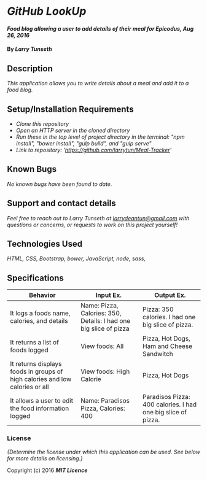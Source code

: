 # _GitHub LookUp_

#### _Food blog allowing a user to add details of their meal for Epicodus, Aug 26, 2016_

#### By _**Larry Tunseth**_

## Description

_This application allows you to write details about a meal and add it to a food blog._

## Setup/Installation Requirements

* _Clone this repository_
* _Open an HTTP server in the cloned directory_
* _Run these in the top level of project directory in the terminal: "npm install", "bower install", "gulp build", and "gulp serve"_
* _Link to repository: 'https://github.com/larrytun/Meal-Tracker'_


## Known Bugs

_No known bugs have been found to date._

## Support and contact details

_Feel free to reach out to Larry Tunseth at larrydeantun@gmail.com with questions or concerns, or requests to work on this project yourself!_

## Technologies Used

_HTML, CSS, Bootstrap, bower, JavaScript, node, sass,_

## Specifications

| Behavior | Input Ex. | Output Ex. |
| --- | --- | --- |
| It logs a foods name, calories, and details | Name: Pizza, Calories: 350, Details: I had one big slice of pizza | Pizza: 350 calories. I had one big slice of pizza. |
| It returns a list of foods logged | View foods: All  | Pizza, Hot Dogs, Ham and Cheese Sandwitch |
| It returns displays foods in groups of high calories and low calories or all | View foods: High Calorie |  Pizza, Hot Dogs |
| It allows a user to edit the food information logged | Name: Paradisos Pizza, Calories: 400 | Paradisos Pizza: 400 calories. I had one big slice of pizza.  |



### License

*{Determine the license under which this application can be used.  See below for more details on licensing.}*

Copyright (c) 2016 **_MIT Licence_**
